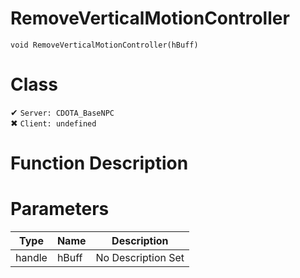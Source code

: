 # RemoveVerticalMotionController
```
void RemoveVerticalMotionController(hBuff)
```
# Class
✔ `Server: CDOTA_BaseNPC`  
✖ `Client: undefined`  

# Function Description

# Parameters
Type|Name|Description
--|--|--
handle|hBuff|No Description Set
